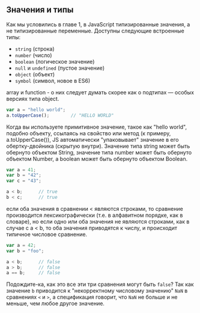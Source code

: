 ## Значения и типы

Как мы условились в главе 1, в JavaScript типизированные значения, а не типизированные переменные. Доступны следующие встроенные типы:
* `string` (строка)
* `number` (число)
* `boolean` (логическое значение)
* `null` и `undefined` (пустое значение)
* `object` (объект)
* `symbol` (символ, новое в ES6)

array и function -  о них следует думать скорее как о подтипах — особых версиях типа object.


```js
var a = "hello world";
a.toUpperCase();		// "HELLO WORLD"

```
Когда вы используете примитивное значение, такое как "hello world", подобно объекту, ссылаясь на свойство или метод (к примеру, a.toUpperCase()), JS автоматически "упаковывает" значение в его обертку-двойника (скрытую внутри).
Значение типа string может быть обернуто объектом String, значение типа number может быть обернуто объектом Number, а boolean может быть обернуто объектом Boolean.


```js
var a = 41;
var b = "42";
var c = "43";

a < b;		// true
b < c;		// true
```
если оба значения в сравнении < являются строками, то сравнение производится лексикографически (т.е. в алфавитном порядке, как в словаре), но если одно или оба значения не являются строками, как в случае с a < b, то оба значения приводятся к числу, и происходит типичное числовое сравнение.

```js
var a = 42;
var b = "foo";

a < b;		// false
a > b;		// false
a == b;		// false
```
Подождите-ка, как это все эти три сравнения могут быть `false`? Так как значение `b` приводится к "некорректному числовому значению" `NaN` в сравнениях `<` и `>`, а спецификация говорит, что `NaN` не больше и не меньше, чем любое другое значение.
